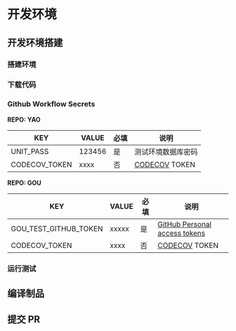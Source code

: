 # 开发环境

## 开发环境搭建

### 搭建环境

### 下载代码

### Github Workflow Secrets

**REPO: YAO**

| KEY           | VALUE  | 必填 | 说明                                     |
| ------------- | ------ | ---- | ---------------------------------------- |
| UNIT_PASS     | 123456 | 是   | 测试环境数据库密码                       |
| CODECOV_TOKEN | xxxx   | 否   | [CODECOV](https://app.codecov.io/) TOKEN |

**REPO: GOU**

| KEY                   | VALUE | 必填 | 说明                                                                                                                                             |
| --------------------- | ----- | ---- | ------------------------------------------------------------------------------------------------------------------------------------------------ |
| GOU_TEST_GITHUB_TOKEN | xxxxx | 是   | [GitHub Personal access tokens](https://docs.github.com/en/authentication/keeping-your-account-and-data-secure/creating-a-personal-access-token) |
| CODECOV_TOKEN         | xxxx  | 否   | [CODECOV](https://app.codecov.io/) TOKEN                                                                                                         |

### 运行测试

## 编译制品

## 提交 PR
